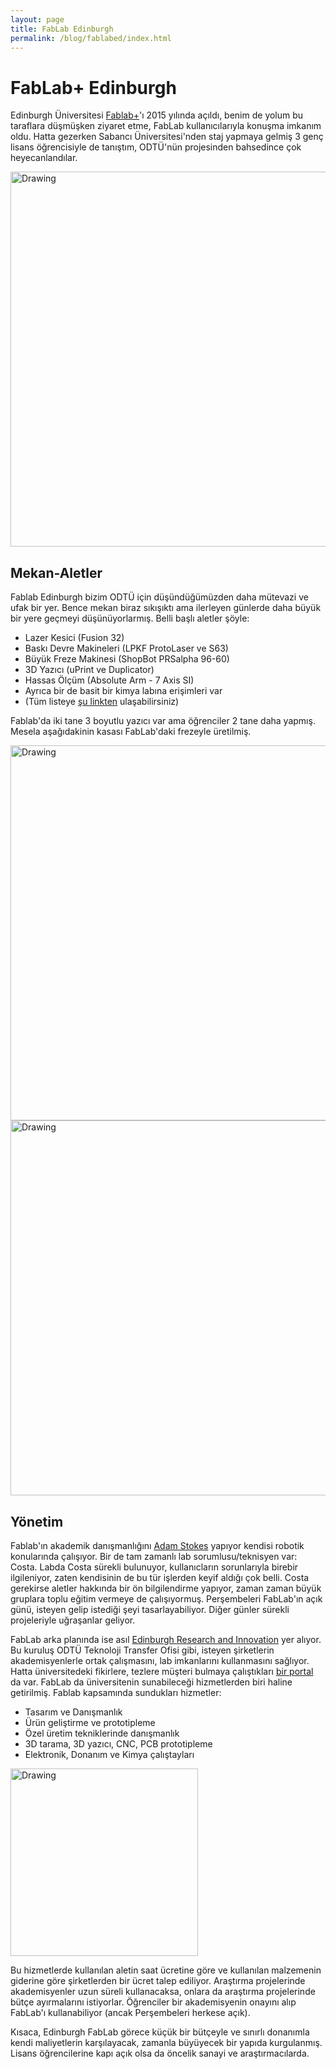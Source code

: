 ```yaml
---
layout: page
title: FabLab Edinburgh
permalink: /blog/fablabed/index.html
---
```


# FabLab+ Edinburgh

Edinburgh Üniversitesi [Fablab+](http://www.homepages.ed.ac.uk/v1ctalal/index.html)'ı 2015 yılında açıldı, benim de yolum bu taraflara düşmüşken ziyaret etme, FabLab kullanıcılarıyla konuşma imkanım oldu. Hatta gezerken Sabancı Üniversitesi'nden staj yapmaya gelmiş 3 genç lisans öğrencisiyle de tanıştım, ODTÜ'nün projesinden bahsedince çok heyecanlandılar.

<img src="../images/fablab_ed.jpg" alt="Drawing" style="width: 600px;"/>


## Mekan-Aletler
Fablab Edinburgh bizim ODTÜ için düşündüğümüzden daha mütevazi ve ufak bir yer. Bence mekan biraz sıkışıktı ama ilerleyen günlerde daha büyük bir yere geçmeyi düşünüyorlarmış. Belli başlı aletler şöyle:

- Lazer Kesici (Fusion 32)
- Baskı Devre Makineleri (LPKF ProtoLaser ve S63)
- Büyük Freze Makinesi (ShopBot PRSalpha 96-60)
- 3D Yazıcı (uPrint ve Duplicator)
- Hassas Ölçüm (Absolute Arm - 7 Axis SI)
- Ayrıca bir de basit bir kimya labına erişimleri var
- (Tüm listeye [şu linkten](http://www.homepages.ed.ac.uk/v1ctalal/resources.html) ulaşabilirsiniz)

Fablab'da iki tane 3 boyutlu yazıcı var ama öğrenciler 2 tane daha yapmış. Mesela aşağıdakinin kasası FabLab'daki frezeyle üretilmiş.

<img src="../images/fablab_masalar.jpg" alt="Drawing" style="width: 600px;"/>
<br>
<img src="../images/fablab_freze.jpg" alt="Drawing" style="width: 600px;"/>

## Yönetim

Fablab'ın akademik danışmanlığını [Adam Stokes](http://www.homepages.ed.ac.uk/v1ctalal/people.html) yapıyor kendisi robotik konularında çalışıyor. Bir de tam zamanlı lab sorumlusu/teknisyen var: Costa. Labda Costa sürekli bulunuyor, kullanıcların sorunlarıyla birebir ilgileniyor, zaten kendisinin de bu tür işlerden keyif aldığı çok belli. Costa gerekirse aletler hakkında bir ön bilgilendirme yapıyor, zaman zaman büyük gruplara toplu eğitim vermeye de çalışıyormuş. Perşembeleri FabLab'ın açık günü, isteyen gelip istediği şeyi tasarlayabiliyor. Diğer günler sürekli projeleriyle uğraşanlar geliyor.

FabLab arka planında ise asıl [Edinburgh Research and Innovation](http://www.research-innovation.ed.ac.uk/WorkingWithUs.aspx) yer alıyor. Bu kuruluş ODTÜ Teknoloji Transfer Ofisi gibi, isteyen şirketlerin akademisyenlerle ortak çalışmasını, lab imkanlarını kullanmasını sağlıyor. Hatta üniversitedeki fikirlere, tezlere müşteri bulmaya çalıştıkları [bir portal](http://www.research-innovation.ed.ac.uk/Opportunities.aspx) da var. FabLab da üniversitenin sunabileceği hizmetlerden biri haline getirilmiş. Fablab kapsamında sundukları hizmetler:

- Tasarım ve Danışmanlık
- Ürün geliştirme ve prototipleme
- Özel üretim tekniklerinde danışmanlık
- 3D tarama, 3D yazıcı, CNC, PCB prototipleme
- Elektronik, Donanım ve Kimya çalıştayları

<img src="../images/fablab_isler.jpg" alt="Drawing" style="width: 300px;"/>

Bu hizmetlerde kullanılan aletin saat ücretine göre ve kullanılan malzemenin giderine göre şirketlerden bir ücret talep ediliyor. Araştırma projelerinde akademisyenler uzun süreli kullanacaksa, onlara da araştırma projelerinde bütçe ayırmalarını istiyorlar. Öğrenciler bir akademisyenin onayını alıp FabLab'ı kullanabiliyor (ancak Perşembeleri herkese açık).

Kısaca, Edinburgh FabLab görece küçük bir bütçeyle ve sınırlı donanımla kendi maliyetlerin karşılayacak, zamanla büyüyecek bir yapıda kurgulanmış. Lisans öğrencilerine kapı açık olsa da öncelik sanayi ve araştırmacılarda.

